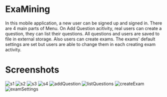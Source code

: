 # ExaMining
In this mobile application, a new user can be signed up and signed in. There are 4 main parts of Menu. On Add Question acitivity, real users can create a question, they can
list their questions. All questions and users are saved to file in external storage. Also users can create exams. The exams' default settings are set but users are able to
change them in each creating exam activity.

# Screenshots

![s1](https://user-images.githubusercontent.com/57035819/118398556-d665a280-b661-11eb-8b1e-2ca6707d07b6.png)   ![s2](https://user-images.githubusercontent.com/57035819/118398563-dd8cb080-b661-11eb-8395-a429c8bd2db6.png)   ![s3](https://user-images.githubusercontent.com/57035819/118398579-ec736300-b661-11eb-8fe4-017fbda0c157.png)   ![s4](https://user-images.githubusercontent.com/57035819/118398597-0319ba00-b662-11eb-8ea1-b6f286d76000.png)   ![addQuestion](https://user-images.githubusercontent.com/57035819/118398608-10cf3f80-b662-11eb-92a2-5259c60f2a60.png)   ![listQuestions](https://user-images.githubusercontent.com/57035819/118398615-1a58a780-b662-11eb-8de9-54cfd851fc1b.png)   ![createExam](https://user-images.githubusercontent.com/57035819/118398617-1dec2e80-b662-11eb-825c-c597561e60a1.png)   ![examSettings](https://user-images.githubusercontent.com/57035819/118398630-23e20f80-b662-11eb-9b82-133085b2cf0b.png)

